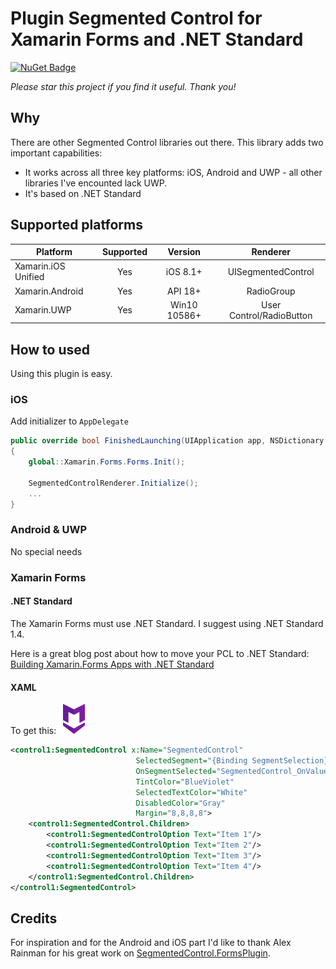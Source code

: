 # Plugin Segmented Control for Xamarin Forms and .NET Standard

[![NuGet Badge](https://buildstats.info/nuget/Plugin.SegmentedControl.Netstandard)](https://www.nuget.org/packages/Plugin.SegmentedControl.Netstandard/)

*Please star this project if you find it useful. Thank you!*

## Why
There are other Segmented Control libraries out there. This library adds two important capabilities:
- It works across all three key platforms: iOS, Android and UWP - all other libraries I've encounted lack UWP.
- It's based on .NET Standard

## Supported platforms
|Platform|Supported|Version|Renderer|
| ------------------- | :-----------: | :-----------: | :------------------: |
|Xamarin.iOS Unified|Yes|iOS 8.1+|UISegmentedControl|
|Xamarin.Android|Yes|API 18+|RadioGroup|
|Xamarin.UWP|Yes|Win10 10586+|User Control/RadioButton|

## How to used
Using this plugin is easy. 

### iOS
Add initializer to `AppDelegate`

```csharp
public override bool FinishedLaunching(UIApplication app, NSDictionary options)
{
    global::Xamarin.Forms.Forms.Init();

    SegmentedControlRenderer.Initialize();
    ...
}
```

### Android & UWP
No special needs

### Xamarin Forms

#### .NET Standard
The Xamarin Forms must use .NET Standard. I suggest using .NET Standard 1.4. 

Here is a great blog post about how to move your PCL to .NET Standard: [Building Xamarin.Forms Apps with .NET Standard](https://blog.xamarin.com/building-xamarin-forms-apps-net-standard/)

#### XAML
To get this: ![alt text](https://github.com/adam-p/markdown-here/raw/master/src/common/images/icon48.png "Logo Title Text 1")

```xml
<control1:SegmentedControl x:Name="SegmentedControl" 
                            SelectedSegment="{Binding SegmentSelection}" 
                            OnSegmentSelected="SegmentedControl_OnValueChanged" 
                            TintColor="BlueViolet"
                            SelectedTextColor="White"
                            DisabledColor="Gray"
                            Margin="8,8,8,8">
    <control1:SegmentedControl.Children>
        <control1:SegmentedControlOption Text="Item 1"/>
        <control1:SegmentedControlOption Text="Item 2"/>
        <control1:SegmentedControlOption Text="Item 3"/>
        <control1:SegmentedControlOption Text="Item 4"/>
    </control1:SegmentedControl.Children>
</control1:SegmentedControl>

```



## Credits
For inspiration and for the Android and iOS part I'd like to thank Alex Rainman for his great work on [SegmentedControl.FormsPlugin](https://www.nuget.org/packages/SegmentedControl.FormsPlugin/).